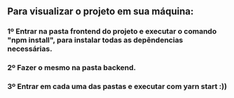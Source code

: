 ## Para visualizar o projeto em sua máquina:

### 1º Entrar na pasta frontend do projeto e executar o comando "npm install", para instalar todas as depêndencias necessárias.

### 2º Fazer o mesmo na pasta backend.

### 3º Entrar em cada uma das pastas e executar com yarn start :))
